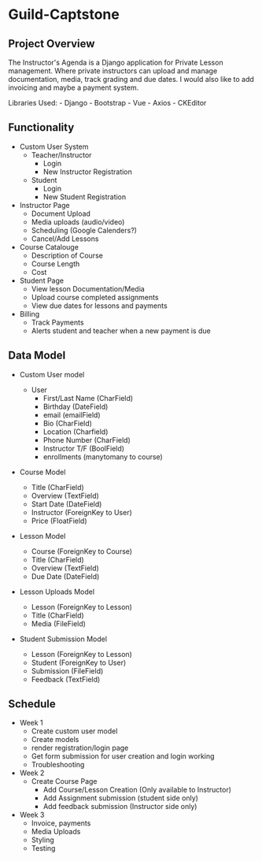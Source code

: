 # Guild-Captstone

## Project Overview
The Instructor's Agenda is a Django application for Private Lesson management. Where private instructors can upload and manage documentation, media, track grading and due dates. I would also like to add invoicing and maybe a payment system.

Libraries Used:
    - Django
    - Bootstrap
    - Vue
    - Axios
    - CKEditor

## Functionality
- Custom User System
    - Teacher/Instructor
        - Login
        - New Instructor Registration
    - Student
        - Login
        - New Student Registration
- Instructor Page
    - Document Upload
    - Media uploads (audio/video)
    - Scheduling (Google Calenders?)
    - Cancel/Add Lessons
- Course Catalouge
    - Description of Course
    - Course Length
    - Cost
- Student Page
    - View lesson Documentation/Media
    - Upload course completed assignments
    - View due dates for lessons and payments
- Billing
    - Track Payments
    - Alerts student and teacher when a new payment is due
## Data Model
- Custom User model
    - User
        - First/Last Name (CharField)
        - Birthday (DateField)
        - email (emailField)
        - Bio (CharField)
        - Location (Charfield)
        - Phone Number (CharField)
        - Instructor T/F (BoolField)
        - enrollments (manytomany to course)

- Course Model
    - Title (CharField)
    - Overview (TextField)
    - Start Date (DateField)
    - Instructor (ForeignKey to User)
    - Price (FloatField)
- Lesson Model
    - Course (ForeignKey to Course)
    - Title (CharField)
    - Overview (TextField)
    - Due Date (DateField)
- Lesson Uploads Model
    - Lesson (ForeignKey to Lesson)
    - Title (CharField)
    - Media (FileField)
- Student Submission Model
    - Lesson (ForeignKey to Lesson)
    - Student (ForeignKey to User)
    - Submission (FileField)
    - Feedback (TextField)

## Schedule
- Week 1
    - Create custom user model
    - Create models
    - render registration/login page
    - Get form submission for user creation and login working
    - Troubleshooting
- Week 2
    - Create Course Page
        - Add Course/Lesson Creation (Only available to Instructor)
        - Add Assignment submission (student side only)
        - Add feedback submission (Instructor side only)
- Week 3
    - Invoice, payments
    - Media Uploads
    - Styling
    - Testing